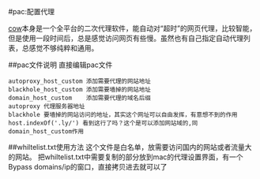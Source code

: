 #pac:配置代理

[cow](https://github.com/cyfdecyf/cow)本身是一个全平台的二次代理软件，能自动对“超时”的网页代理，比较智能，但是使用一段时间后，总是感觉访问网页有些慢。虽然也有自己指定自动代理列表，总感觉不够纯粹和通用。

##pac文件说明
直接编辑pac文件
```
autoproxy_host_custom 添加需要代理的网站地址
blackhole_host_custom 添加需要墙掉的网站地址
domain_host_custom    添加需要代理的域名后缀
autoproxy 代理服务器地址
blackhole 要墙掉的网站访问的地址，其实这个网址可以自由发挥，有意想不到的作用
host.indexOf('.ly/') 看到这行了吗？这个是可以添加网站域的,同domain_host_custom作用
```

##whiltelist.txt使用方法
这个文件是白名单，放需要访问国内的网站或者流量大的网站。
把whiltelist.txt中需要复制的部分放到mac的代理设置界面，有一个Bypass domains/ip的窗口，直接拷贝进去就可以了

